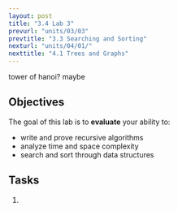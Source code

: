 ```yaml
---
layout: post
title: "3.4 Lab 3"
prevurl: "units/03/03"
prevtitle: "3.3 Searching and Sorting"
nexturl: "units/04/01/"
nexttitle: "4.1 Trees and Graphs"
---
```

tower of hanoi? maybe

## Objectives
The goal of this lab is to **evaluate** your ability to:
  - write and prove recursive algorithms
  - analyze time and space complexity
  - search and sort through data structures

## Tasks
  1. 